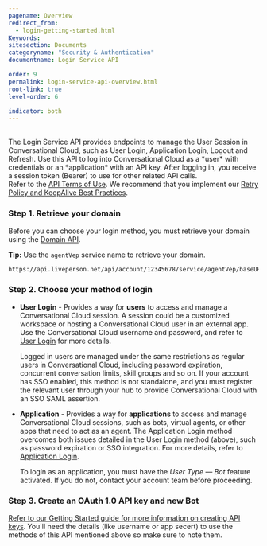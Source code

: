 ```yaml
---
pagename: Overview
redirect_from:
  - login-getting-started.html
Keywords:
sitesection: Documents
categoryname: "Security & Authentication"
documentname: Login Service API

order: 9
permalink: login-service-api-overview.html
root-link: true
level-order: 6

indicator: both
---
```

<br>
The Login Service API provides endpoints to manage the User Session in Conversational Cloud, such as User Login, Application Login, Logout and Refresh.  Use this API to log into Conversational Cloud as a *user* with credentials or an *application* with an API key. After logging in, you receive a session token (Bearer) to use for other related API calls.

<div class="important">Refer to the <a href="https://www.liveperson.com/policies/apitou">API Terms of Use</a>. We recommend that you implement our <a href="https://developers.liveperson.com/retry-and-keepalive-best-practices-overview.html">Retry Policy and KeepAlive Best Practices</a>.</div>

### Step 1. Retrieve your domain

Before you can choose your login method, you must retrieve your domain using the [Domain API](https://developers.liveperson.com/retrieve-api-domains-using-the-domain-api.html).  

**Tip:** Use the `agentVep` service name to retrieve your domain.

```html
https://api.liveperson.net/api/account/12345678/service/agentVep/baseURI.json?version=1.0
```

### Step 2. Choose your method of login

- **User Login** - Provides a way for **users** to access and manage a Conversational Cloud session. A session could be a customized workspace or hosting a Conversational Cloud user in an external app. Use the Conversational Cloud username and password, and refer to [User Login](https://developers.liveperson.com/login-service-api-methods-user-login.html) for more details.

   <div class="notice">Logged in users are managed under the same restrictions as regular users in Conversational Cloud, including password expiration, concurrent conversation limits, skill groups and so on.  If your account has SSO enabled, this method is not standalone, and you must register the relevant user through your hub to provide Conversational Cloud with an SSO SAML assertion.</div>

- **Application** - Provides a way for **applications** to access and manage Conversational Cloud sessions, such as bots, virtual agents, or other apps that need to act as an agent. The Application Login method overcomes both issues detailed in the User Login method (above), such as password expiration or SSO integration. For more details, refer to [Application Login](https://developers.liveperson.com/login-service-api-methods-application-login.html).

   <div class="important">To login as an application, you must have the <i>User Type — Bot</i> feature activated.  If you do not, contact your account team before proceeding.</div>

### Step 3. Create an OAuth 1.0 API key and new Bot

[Refer to our Getting Started guide for more information on creating API keys](common-resources-create-api-keys.html). You'll need the details (like username or app secert) to use the methods of this API mentioned above so make sure to note them.
